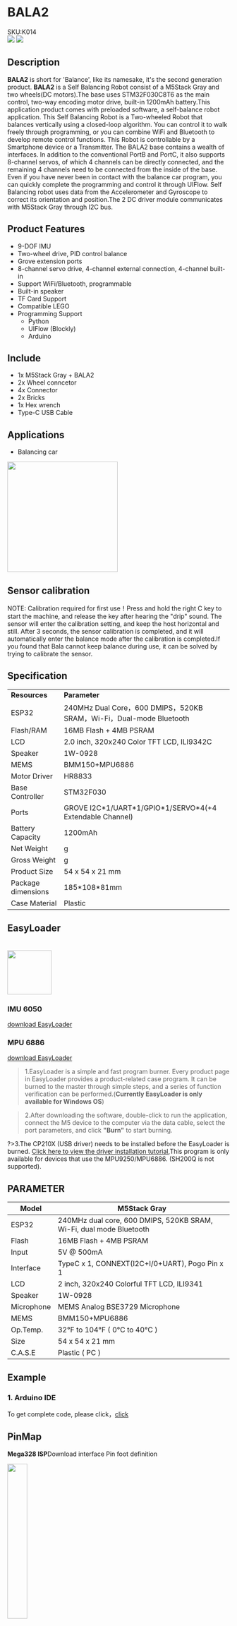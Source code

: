 # BALA2

<div class="badge badge-pill badge-primary product_sku_tag">SKU:K014</div>

<div class="product_pic"><img src="assets/img/product_pics/app/bala_1.webp"> <img src="assets/img/product_pics/app/bala_5.webp"></div>

## Description

**BALA2** is short for 'Balance', like its namesake, it's the second generation product. **BALA2** is a Self Balancing Robot consist of a M5Stack Gray and two wheels(DC motors).The base uses STM32F030C8T6 as the main control, two-way encoding motor drive, built-in 1200mAh battery.This application product comes with preloaded software, a self-balance robot application.
This Self Balancing Robot is a Two-wheeled Robot that balances vertically using a closed-loop algorithm. You can control it to walk freely through programming, or you can combine WiFi and Bluetooth to develop remote control functions. This Robot is controllable by a Smartphone device or a Transmitter. The BALA2 base contains a wealth of interfaces. In addition to the conventional PortB and PortC, it also supports 8-channel servos, of which 4 channels can be directly connected, and the remaining 4 channels need to be connected from the inside of the base. Even if you have never been in contact with the balance car program, you can quickly complete the programming and control it through UIFlow. Self Balancing robot uses data from the Accelerometer and Gyroscope to correct its orientation and position.The 2 DC driver module communicates with M5Stack Gray through I2C bus. 

## Product Features

- 9-DOF IMU
- Two-wheel drive, PID control balance
- Grove extension ports
- 8-channel servo drive, 4-channel external connection, 4-channel built-in
- Support WiFi/Bluetooth, programmable
- Built-in speaker
- TF Card Support
- Compatible LEGO
- Programming Support
   + Python
   + UIFlow (Blockly)
   + Arduino


## Include

- 1x M5Stack Gray + BALA2
- 2x Wheel conncetor
- 4x Connector
- 2x Bricks
- 1x Hex wrench
- Type-C USB Cable

## Applications

- Balancing car

<img src="assets/img/product_pics/app/bala_2.webp" width="250" height="250">

## Sensor calibration

NOTE: Calibration required for first use！Press and hold the right C key to start the machine, and release the key after hearing the "drip" sound. The sensor will enter the calibration setting, and keep the host horizontal and still. After 3 seconds, the sensor calibration is completed, and it will automatically enter the balance mode after the calibration is completed.If you found that Bala cannot keep balance during use, it can be solved by trying to calibrate the sensor.

## Specification

<table>
   <tr style="font-weight:bold">
      <td>Resources</td>
      <td>Parameter</td>
   </tr>
   <tr>
      <td>ESP32</td>
      <td>240MHz Dual Core，600 DMIPS，520KB SRAM，Wi-Fi，Dual-mode Bluetooth</td>
   </tr>
   <tr>
      <td>Flash/RAM</td>
      <td>16MB Flash + 4MB PSRAM</td>
   </tr>
   <tr>
      <td>LCD</td>
      <td>2.0 inch, 320x240 Color TFT LCD, ILI9342C</td>
   </tr>
   <tr>
      <td>Speaker</td>
      <td>1W-0928</td>
   </tr>
   <tr>
      <td>MEMS</td>
      <td>BMM150+MPU6886</td>
   </tr>
   <tr>
      <td>Motor Driver</td>
      <td>HR8833</td>
   </tr>
   <tr>
      <td>Base Controller</td>
      <td>STM32F030</td>
   </tr>
   <tr>
      <td>Ports</td>
      <td>GROVE I2C*1/UART*1/GPIO*1/SERVO*4(+4 Extendable Channel)</td>
   </tr>
   <tr>
      <td>Battery Capacity</td>
      <td>1200mAh</td>
   </tr>
   <tr>
      <td>Net Weight</td>
      <td>g</td>
   </tr>
   <tr>
      <td>Gross Weight</td>
      <td>g</td>
   </tr>
   <tr>
      <td>Product Size</td>
      <td>54 x 54 x 21 mm</td>
   </tr>
   <tr>
      <td>Package dimensions</td>
      <td>185*108*81mm</td>
   </tr>
   <tr>
      <td>Case Material</td>
      <td>Plastic</td>
   </tr>
 </table>

## EasyLoader

<img src="https://m5stack.oss-cn-shenzhen.aliyuncs.com/image/EasyLoader_logo.webp" width="100px" style="margin-top:20px">

### IMU 6050
<a href="https://m5stack.oss-cn-shenzhen.aliyuncs.com/EasyLoader/Application/BALA/EasyLoader_APP_BALA.exe"><el-button type="primary">download EasyLoader</el-button></a>

### MPU 6886
<a href="https://m5stack.oss-cn-shenzhen.aliyuncs.com/EasyLoader/Application/BALA/EasyLoader_APP_BALA_MPU6886.exe"><el-button type="primary">download EasyLoader</el-button></a>

>1.EasyLoader is a simple and fast program burner. Every product page in EasyLoader provides a product-related case program. It can be burned to the master through simple steps, and a series of function verification can be performed.(**Currently EasyLoader is only available for Windows OS**)

>2.After downloading the software, double-click to run the application, connect the M5 device to the computer via the data cable, select the port parameters, and click **"Burn"** to start burning.

?>3.The CP210X (USB driver) needs to be installed before the EasyLoader is burned. [Click here to view the driver installation tutorial](en/related_documents/M5Burner#install-usb-driver),This program is only available for devices that use the MPU9250/MPU6886. (SH200Q is not supported).

## PARAMETER

Model | M5Stack Gray
---|---
ESP32 | 240MHz dual core, 600 DMIPS, 520KB SRAM, Wi-Fi, dual mode Bluetooth
Flash | 16MB Flash + 4MB PSRAM
Input | 5V @ 500mA
Interface | TypeC x 1, CONNEXT(I2C+I/0+UART), Pogo Pin x 1
LCD | 2 inch, 320x240 Colorful TFT LCD, ILI9341
Speaker | 1W-0928
Microphone | MEMS Analog BSE3729 Microphone
MEMS |  BMM150+MPU6886
Op.Temp. | 32°F to 104°F ( 0°C to 40°C )
Size | 54 x 54 x 21 mm
C.A.S.E | Plastic ( PC )

## Example

### 1. Arduino IDE

To get complete code, please click，[click](https://github.com/m5stack/M5Stack/tree/master/examples/Modules/BALA)

## PinMap

**Mega328 ISP**Download interface Pin foot definition

<img src="assets\img\product_pics\app\mega328_isp.webp" width="30%" height="30%">

## Video

**BALA Case**

<video width="500" height="315" controls>
    <source src="https://m5stack.oss-cn-shenzhen.aliyuncs.com/video/Blog/Twitch201812/M5BALA%20.mp4" type="video/mp4">
</video>

<script>

   var purchase_link = 'https://m5stack.com/collections/m5-application/products/bala-esp32-development-mini-self-balancing-car';

   var quickstart_link = 'https://docs.m5stack.com/#/en/quick_start/bala/bala_quick_start';

   anchor_search(purchase_link,quickstart_link);
   scrollFunc();

</script>